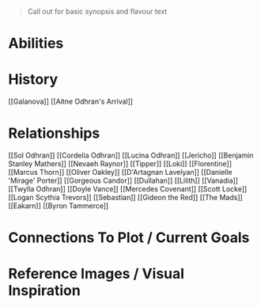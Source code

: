 > Call out for basic synopsis and flavour text

# Abilities

# History
[[Galanova]]
[[Aitne Odhran's Arrival]]
# Relationships
[[Sol Odhran]]
[[Cordelia Odhran]]
[[Lucina Odhran]]
[[Jericho]]
[[Benjamin Stanley Mathers]]
[[Nevaeh Raynor]]
[[Tipper]]
[[Loki]]
[[Florentine]]
[[Marcus Thorn]]
[[Oliver Oakley]]
[[D'Artagnan Lavelyan]]
[[Danielle 'Mirage' Porter]]
[[Gorgeous Candor]]
[[Dullahan]]
[[Lilith]]
[[Vanadia]]
[[Twylla Odhran]]
[[Doyle Vance]]
[[Mercedes Covenant]]
[[Scott Locke]]
[[Logan Scythia Trevors]]
[[Sebastian]]
[[Gideon the Red]]
[[The Mads]]
[[Eakarn]]
[[Byron Tammerce]]

# Connections To Plot / Current Goals

# Reference Images / Visual Inspiration
